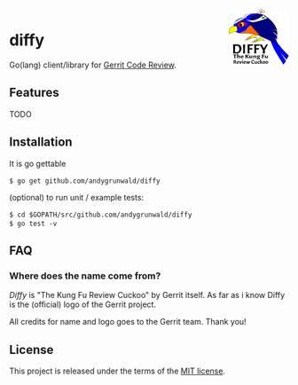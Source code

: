 <img src="./img/diffy.png" alt="Diffy - Go(lang) client/library for Gerrit Code Review" title="Diffy - Go(lang) client/library for Gerrit Code Review" align="right" height="100" />

# diffy

Go(lang) client/library for [Gerrit Code Review](https://www.gerritcodereview.com/).

## Features

TODO

## Installation

It is go gettable

    $ go get github.com/andygrunwald/diffy

(optional) to run unit / example tests:

    $ cd $GOPATH/src/github.com/andygrunwald/diffy
    $ go test -v

## FAQ

### Where does the name come from?

*Diffy* is "The Kung Fu Review Cuckoo" by Gerrit itself.
As far as i know Diffy is the (official) logo of the Gerrit project.

All credits for name and logo goes to the Gerrit team.
Thank you!

## License

This project is released under the terms of the [MIT license](http://en.wikipedia.org/wiki/MIT_License).

